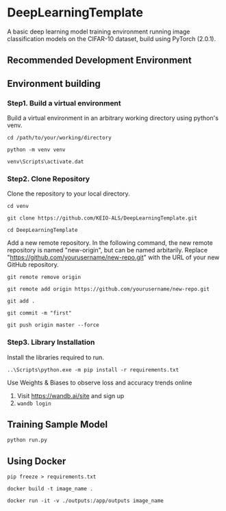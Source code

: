 # DeepLearningTemplate
A basic deep learning model training environment running image classification models on the CIFAR-10 dataset, build using PyTorch (2.0.1).

## Recommended Development Environment

## Environment building
### Step1. Build a virtual environment
Build a virtual environment in an arbitrary working directory using python's venv.

`cd /path/to/your/working/directory`

`python -m venv venv`

`venv\Scripts\activate.dat`

### Step2. Clone Repository
Clone the repository to your local directory.

`cd venv`

`git clone https://github.com/KEIO-ALS/DeepLearningTemplate.git`

`cd DeepLearningTemplate`

Add a new remote repository. In the following command, 
the new remote repository is named "new-origin",
but can be named arbitarily.
Replace "https://github.com/yourusername/new-repo.git" with the URL of your new GitHub repository.

`git remote remove origin`

`git remote add origin https://github.com/yourusername/new-repo.git`

`git add .`

`git commit -m "first"`

`git push origin master --force`



### Step3. Library Installation
Install the libraries required to run.

`..\Scripts\python.exe -m pip install -r requirements.txt`

Use Weights & Biases to observe loss and accuracy trends online
1. Visit https://wandb.ai/site and sign up
2. `wandb login`


## Training Sample Model

`python run.py`


## Using Docker
`pip freeze > requirements.txt`

`docker build -t image_name .`

`docker run -it -v ./outputs:/app/outputs image_name`






